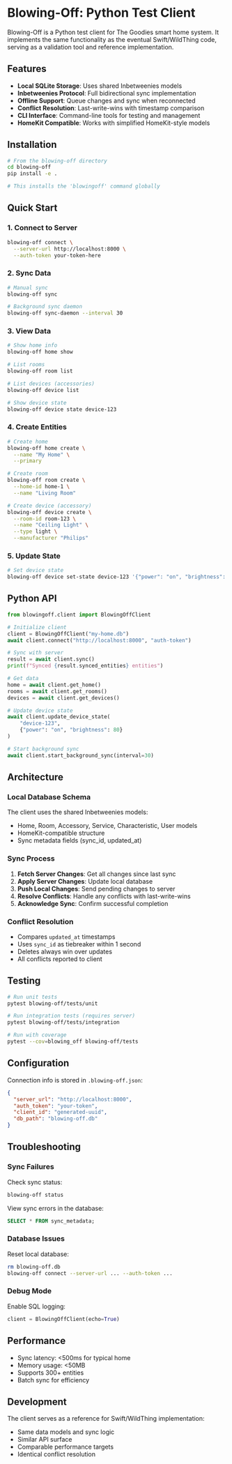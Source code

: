 # Blowing-Off: Python Test Client

Blowing-Off is a Python test client for The Goodies smart home system. It implements the same functionality as the eventual Swift/WildThing code, serving as a validation tool and reference implementation.

## Features

- **Local SQLite Storage**: Uses shared Inbetweenies models
- **Inbetweenies Protocol**: Full bidirectional sync implementation
- **Offline Support**: Queue changes and sync when reconnected
- **Conflict Resolution**: Last-write-wins with timestamp comparison
- **CLI Interface**: Command-line tools for testing and management
- **HomeKit Compatible**: Works with simplified HomeKit-style models

## Installation

```bash
# From the blowing-off directory
cd blowing-off
pip install -e .

# This installs the 'blowingoff' command globally
```

## Quick Start

### 1. Connect to Server

```bash
blowing-off connect \
  --server-url http://localhost:8000 \
  --auth-token your-token-here
```

### 2. Sync Data

```bash
# Manual sync
blowing-off sync

# Background sync daemon
blowing-off sync-daemon --interval 30
```

### 3. View Data

```bash
# Show home info
blowing-off home show

# List rooms
blowing-off room list

# List devices (accessories)
blowing-off device list

# Show device state
blowing-off device state device-123
```

### 4. Create Entities

```bash
# Create home
blowing-off home create \
  --name "My Home" \
  --primary

# Create room
blowing-off room create \
  --home-id home-1 \
  --name "Living Room"

# Create device (accessory)
blowing-off device create \
  --room-id room-123 \
  --name "Ceiling Light" \
  --type light \
  --manufacturer "Philips"
```

### 5. Update State

```bash
# Set device state
blowing-off device set-state device-123 '{"power": "on", "brightness": 80}'
```

## Python API

```python
from blowingoff.client import BlowingOffClient

# Initialize client
client = BlowingOffClient("my-home.db")
await client.connect("http://localhost:8000", "auth-token")

# Sync with server
result = await client.sync()
print(f"Synced {result.synced_entities} entities")

# Get data
home = await client.get_home()
rooms = await client.get_rooms()
devices = await client.get_devices()

# Update device state
await client.update_device_state(
    "device-123",
    {"power": "on", "brightness": 80}
)

# Start background sync
await client.start_background_sync(interval=30)
```

## Architecture

### Local Database Schema

The client uses the shared Inbetweenies models:
- Home, Room, Accessory, Service, Characteristic, User models
- HomeKit-compatible structure
- Sync metadata fields (sync_id, updated_at)

### Sync Process

1. **Fetch Server Changes**: Get all changes since last sync
2. **Apply Server Changes**: Update local database
3. **Push Local Changes**: Send pending changes to server
4. **Resolve Conflicts**: Handle any conflicts with last-write-wins
5. **Acknowledge Sync**: Confirm successful completion

### Conflict Resolution

- Compares `updated_at` timestamps
- Uses `sync_id` as tiebreaker within 1 second
- Deletes always win over updates
- All conflicts reported to client

## Testing

```bash
# Run unit tests
pytest blowing-off/tests/unit

# Run integration tests (requires server)
pytest blowing-off/tests/integration

# Run with coverage
pytest --cov=blowing_off blowing-off/tests
```

## Configuration

Connection info is stored in `.blowing-off.json`:

```json
{
  "server_url": "http://localhost:8000",
  "auth_token": "your-token",
  "client_id": "generated-uuid",
  "db_path": "blowing-off.db"
}
```

## Troubleshooting

### Sync Failures

Check sync status:
```bash
blowing-off status
```

View sync errors in the database:
```sql
SELECT * FROM sync_metadata;
```

### Database Issues

Reset local database:
```bash
rm blowing-off.db
blowing-off connect --server-url ... --auth-token ...
```

### Debug Mode

Enable SQL logging:
```python
client = BlowingOffClient(echo=True)
```

## Performance

- Sync latency: <500ms for typical home
- Memory usage: <50MB
- Supports 300+ entities
- Batch sync for efficiency

## Development

The client serves as a reference for Swift/WildThing implementation:
- Same data models and sync logic
- Similar API surface
- Comparable performance targets
- Identical conflict resolution